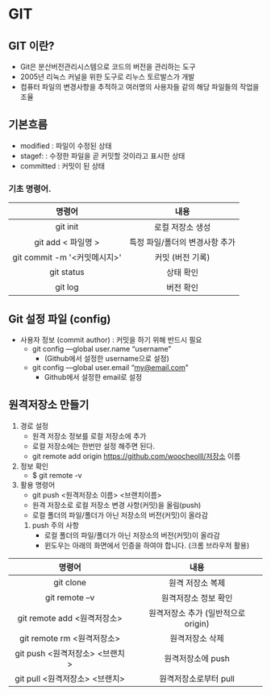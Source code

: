 # GIT



## GIT 이란?

- Git은 분산버전관리시스템으로 코드의 버전을 관리하는 도구
- 2005년 리눅스 커널을 위한 도구로 리누스 토르발스가 개발
- 컴퓨터 파일의 변경사항을 추적하고 여러명의 사용자들 같의 해당 파일들의 작업을 조율



## 기본흐름

- modified : 파일이 수정된 상태
- stagef: : 수정한 파일을 곧 커밋할 것이라고 표시한 상태
- committed : 커밋이 된 상태



### 기초 명령어.

|            명령어            |              내용              |
| :--------------------------: | :----------------------------: |
|           git init           |        로컬 저장소 생성        |
|      git add < 파일명 >      | 특정 파일/폴더의 변경사항 추가 |
| git commit -m '<커밋메시지>' |        커밋 (버전 기록)        |
|          git status          |           상태 확인            |
|           git log            |           버전 확인            |

## Git 설정 파일 (config)

- 사용자 정보 (commit author) : 커밋을 하기 위해 반드시 필요
  - git config —global user.name “username”
    - (Github에서 설정한 username으로 설정)
  - git config —global user.email “my@email.com"
    -  Github에서 설정한 email로 설정



## 원격저장소 만들기

1. 경로 설정
   - 원격 저장소 정보를 로컬 저장소에 추가
   - 로컬 저장소에는 한번만 설정 해주면 된다.
   - git remote add origin https://github.com/woocheolll/저장소 이름
2. 정보 확인
   - $ git remote -v
3. 활용 명령어
   - git push <원격저장소 이름> <브랜치이름>
   - 원격 저장소로 로컬 저장소 변경 사항(커밋)을 올림(push)
   -  로컬 폴더의 파일/폴더가 아닌 저장소의 버전(커밋)이 올라감
     1. push 주의 사항
        -  로컬 폴더의 파일/폴더가 아닌 저장소의 버전(커밋)이 올라감
        - 윈도우는 아래의 화면에서 인증을 하여야 합니다. (크롬 브라우저 활용)

|             명령어             |                내용                 |
| :----------------------------: | :---------------------------------: |
|           git clone            |          원격 저장소 복제           |
|         git remote –v          |        원격저장소 정보 확인         |
|  git remote add <원격저장소>   | 원격저장소 추가 (일반적으로 origin) |
|   git remote rm <원격저장소>   |           원격저장소 삭제           |
| git push <원격저장소> <브랜치> |          원격저장소에 push          |
| git pull <원격저장소> <브랜치> |        원격저장소로부터 pull        |

